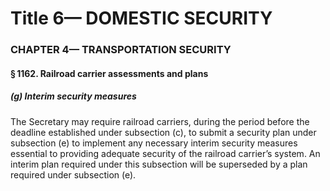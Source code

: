 
# Title 6— DOMESTIC SECURITY
### CHAPTER 4— TRANSPORTATION SECURITY
#### § 1162. Railroad carrier assessments and plans
##### (g) Interim security measures

The Secretary may require railroad carriers, during the period before the deadline established under subsection (c), to submit a security plan under subsection (e) to implement any necessary interim security measures essential to providing adequate security of the railroad carrier’s system. An interim plan required under this subsection will be superseded by a plan required under subsection (e).
